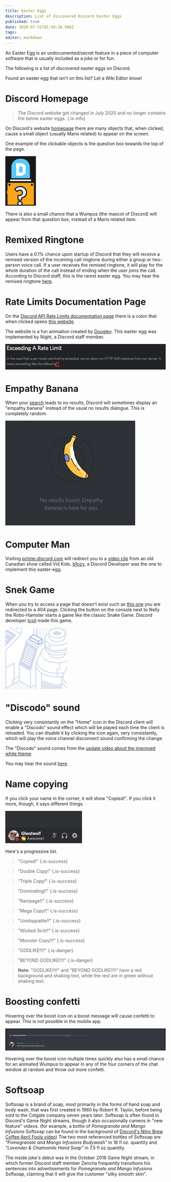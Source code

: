 ```yaml
---
title: Easter Eggs
description: List of discovered Discord Easter Eggs
published: true
date: 2020-07-31T01:59:36.586Z
tags: 
editor: markdown
---
```


An Easter Egg is an undocumented/secret feature in a piece of computer software that is usually included as a joke or for fun.

The following is a list of discovered easter eggs on Discord. 

Found an easter egg that isn't on this list? Let a Wiki Editor know! 

# Discord Homepage
> The Discord website got changed in July 2020 and no longer contains the below easter eggs.
{.is-info}


On Discord's website [homepage](https://discord.com) there are many objects that, when clicked, cause a small object (usually Mario related) to appear on the screen.

One example of the clickable objects is the question box towards the top of the page.

![Box](/uploads/easter-eggs/newbutton.png)

There is also a small chance that a Wumpus (the mascot of Discord) will appear from that question box, instead of a Mario related item.

# Remixed Ringtone
Users have a 0.1% chance upon startup of Discord that they will receive a remixed version of the incoming call ringtone during either a group or two-person voice call. If a user receives the remixed ringtone, it will play for the whole duration of the call instead of ending when the user joins the call. According to Discord staff, this is the rarest easter egg. You may hear the remixed ringtone [here](https://canary.discord.com/assets/b9411af07f154a6fef543e7e442e4da9.mp3).

# Rate Limits Documentation Page
On the [Discord API Rate Limits documentation page](https://discord.com/developers/docs/topics/rate-limits) there is a colon that when clicked opens [this website](http://takeb1nzyto.space). 

The website is a fun animation created by [Dougley](http://dougleyownsthisdomain.takeb1nzyto.space/). This easter egg was implemented by Night, a Discord staff member.

![colon.png](/uploads/easter-eggs/colon.png "The collon to click for the Easter egg")

# Empathy Banana
When your [search](/search) leads to no results, Discord will sometimes display an "empathy banana" instead of the usual no results dialogue. This is completely random.

![Banana](/uploads/easter-eggs/banana.png)

# Computer Man
Visiting [printer.discord.com](https://printer.discord.com) will redirect you to a [video clip](https://www.youtube.com/watch?v=jeg_TJvkSjg) from an old Canadian show called Vid Kids. [b1nzy](https://twitter.com/b1naryth1ef), a Discord Developer was the one to implement this easter-egg. 

# Snek Game
When you try to access a page that doesn't exist such as [this one](https://discord.com/TheDiscordWikisPartnership) you are redirected to a 404 page. Clicking the button on the console next to Nelly the Robo-Hamster starts a game like the classic Snake Game. Discord developer [tcoil](https://twitter.com/t_coil) made this game.

![Console Button](/uploads/easter-eggs/console-button.png)

# "Discodo" sound
Clicking very consistantly on the "Home" icon in the Discord client will enable a "Discodo" sound effect which will be played each time the client is reloaded.
You can disable it by clicking the icon again, very consistantly, which will play the voice channel disconnect sound confirming the change.

The "Discodo" sound comes from the [update video about the improved white theme](https://youtube.com/watch?v=BJHZxqyfrqk?t=61).

You may hear the sound [here](https://canary.discord.com/assets/773745b4ebae9f47e802724ec33b8a3f.mp3).

# Name copying
If you click your name in the corner, it will show "Copied!". If you click it more, though, it says different things. 

![username-copy-messages.gif](/uploads/easter-eggs/username-copy-messages.gif)

Here's a progressive list.

> "Copied!"
{.is-success}

> "Double Copy!"
{.is-success}

> "Triple Copy!"
{.is-success}

> "Dominating!!"
{.is-success}

> "Rampage!!"
{.is-success}

> "Mega Copy!!"
{.is-success}

> "Unstoppable!!"
{.is-success}

> "Wicked Sick!!"
{.is-success}

> "Monster Copy!!!"
{.is-success}

> "GODLIKE!!!!"
{.is-danger}

> "BEYOND GODLIKE!!!!"
{.is-danger}


> **Note**:
> "GODLIKE!!!!" and "BEYOND GODLIKE!!!!" have a red background and shaking text, while the rest are in green without shaking text.

# Boosting confetti
Hovering over the boost icon on a boost message will cause confetti to appear. This is not possible in the mobile app.

![Boost Confetti](/uploads/easter-eggs/boost-confetti.gif)

Hovering over the boost icon multiple times quickly also has a small chance for an animated Wumpus to appear in any of the four corners of the chat window at random and throw out more confetti.

# Softsoap
Softsoap is a brand of soap, most primarily in the forms of hand soap and body wash, that was first created in 1980 by Robert R. Taylor, before being sold to the Colgate company seven years later.  Softsoap is often found in Discord's Game Night streams, though it also occasionally cameos in "new feature" videos. (for example, a bottle of *Pomegranate and Mango Infusions* Softsoap can be found in the background of [Discord's Nitro Brew Coffee April Fools video](https://www.youtube.com/watch?v=9Z4GW6Vd6NI))  The two most referenced bottles of Softsoap are *"Pomegranate and Mango Infusions Bodywash"* in 18 fl oz. quantity and *"Lavender & Chamomile Hand Soap"* in 7.5 fl oz quantity.

The inside joke's debut was in the October 2016 Game Night stream, in which former Discord staff member Zencha frequently transitions his sentences into advertisements for *Pomegranate and Mango Infusions* Softsoap, claiming that it will give the customer "silky smooth skin".